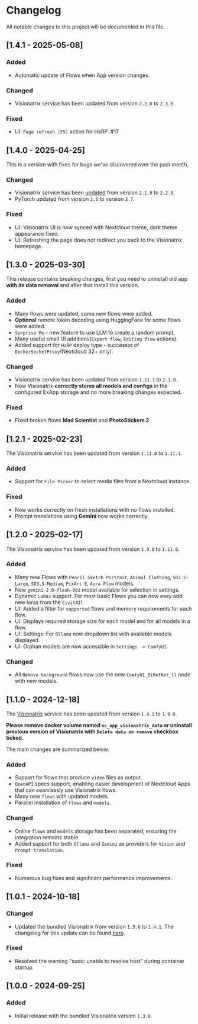 # Changelog

All notable changes to this project will be documented in this file.

## [1.4.1 - 2025-05-08]

### Added

- Automatic update of Flows when App version changes.

### Changed

- Visionatrix service has been updated from version `2.2.0` to `2.3.0`.

### Fixed

- UI: `Page refresh (F5)` action for HaRP. #17

## [1.4.0 - 2025-04-25]

This is a version with fixes for bugs we've discovered over the past month.

### Changed

- Visionatrix service has been [updated](https://github.com/Visionatrix/Visionatrix/blob/main/CHANGELOG.md#220---2025-04-21) from version `2.1.0` to `2.2.0`.
- PyTorch updated from version `2.6` to version `2.7`.

### Fixed

- UI: Visionatrix UI is now synced with Nextcloud theme, dark theme appearance fixed.
- UI: Refreshing the page does not redirect you back to the Visionatrix homepage.

## [1.3.0 - 2025-03-30]

This release contains breaking changes, first you need to uninstall old app **with its data removal** and after that install this version.

### Added

- Many flows were updated, some new flows were added.
- **Optional** remote token decoding using HuggingFace for some flows were added.
- `Surprise Me` - new feature to use LLM to create a random prompt.
- Many useful small UI additions(`Export flow`, `Editing flow` actions).
- Added support for `HaRP` deploy type - successor of `DockerSocketProxy`(Nextcloud 32+ only).

### Changed

- Visionatrix service has been updated from version `1.11.1` to `2.1.0`.
- Now Visionatrix **correctly stores all models and configs** in the configured ExApp storage and no more breaking changes expected.

### Fixed

- Fixed broken flows **Mad Scientist** and **PhotoStickers 2**.

## [1.2.1 - 2025-02-23]

The Visionatrix service has been updated from version `1.11.0` to `1.11.1`.

### Added

- Support for `File Picker` to select media files from a Nextcloud instance.

### Fixed

- Now works correctly on fresh installations with no flows installed.
- Prompt translations using **Gemini** now works correctly.

## [1.2.0 - 2025-02-17]

The Visionatrix service has been updated from version `1.9.0` to `1.11.0`.

### Added

- Many new Flows with `Pencil Sketch Portrait`, `Animal Clothing`, `SD3.5-Large`, `SD3.5-Medium`, `PixArt E`, `Aura Flow` models.
- New `gemini-2.0-flash-001` model available for selection in settings.
- Dynamic `LoRAs` support. For most basic Flows you can now easy add new loras from the `CivitAI`!
- UI: Added a filter for `supported` flows and memory requirements for each flow.
- UI: Displays required storage size for each model and for all models in a flow.
- UI: Settings: For `Ollama` now dropdown list with available models displayed.
- UI: Orphan models are now accessible in `Settings -> ComfyUI`.

### Changed

- All `Remove background` flows now use the new `ComfyUI_BiRefNet_ll` node with new models.

## [1.1.0 - 2024-12-18]

The [Visionatrix](https://github.com/Visionatrix/Visionatrix) service has been updated from version `1.4.1` to `1.9.0`.

**Please remove docker volume named `nc_app_visionatrix_data` or uninstall previous version of Visionatrix with `Delete data on remove` checkbox ticked.**

The main changes are summarized below:

### Added

- Support for flows that produce `video` files as output.
- `OpenAPI` specs support, enabling easier development of Nextcloud Apps that can seamlessly use Visionatrix flows.
- Many new `flows` with updated models.
- Parallel installation of `flows` and `models`.

### Changed

- Online `flows` and `models` storage has been separated, ensuring the integration remains stable.
- Added support for both `Ollama` and `Gemini` as providers for `Vision` and `Prompt translation`.

### Fixed

- Numerous bug fixes and significant performance improvements.

## [1.0.1 - 2024-10-18]

### Changed

- Updated the bundled Visionatrix from version `1.3.0` to `1.4.1`. The changelog for this update can be found [here](https://github.com/Visionatrix/Visionatrix/releases/tag/v1.4.0).

### Fixed

- Resolved the warning "sudo: unable to resolve host" during container startup.

## [1.0.0 - 2024-09-25]

### Added

- Initial release with the bundled Visionatrix version `1.3.0`.

